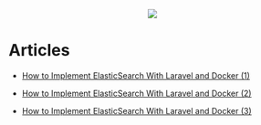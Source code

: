 <p align="center"><img src=https://miro.medium.com/max/1400/0*UJB72kRMUtVz8lx"></p>

# Articles

- [How to Implement ElasticSearch With Laravel and Docker (1)](https://medium.com/@benjamin.ayangbola/how-to-integrate-elasticsearch-with-laravel-using-docker-1-745bcfc9346d)

- [How to Implement ElasticSearch With Laravel and Docker (2)](https://medium.com/@benjamin.ayangbola/how-to-implement-elasticsearch-with-laravel-using-docker-2-d8f12b33b907)
- [How to Implement ElasticSearch With Laravel and Docker (3)
](https://medium.com/@benjamin.ayangbola/how-to-implement-elasticsearch-with-laravel-and-docker-3-2b67a3afb9b9)
